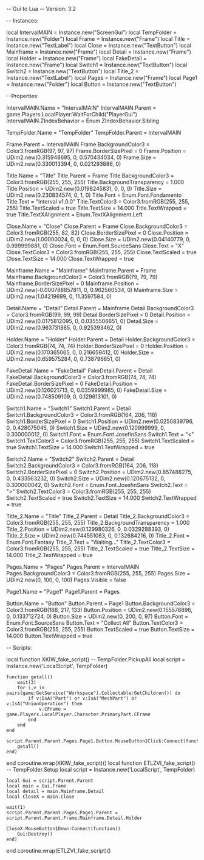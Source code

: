 -- Gui to Lua
-- Version: 3.2

-- Instances:

local IntervalMAIN = Instance.new("ScreenGui")
local TempFolder = Instance.new("Folder")
local Frame = Instance.new("Frame")
local Title = Instance.new("TextLabel")
local Close = Instance.new("TextButton")
local Mainframe = Instance.new("Frame")
local Detail = Instance.new("Frame")
local Holder = Instance.new("Frame")
local FakeDetail = Instance.new("Frame")
local Switch1 = Instance.new("TextButton")
local Switch2 = Instance.new("TextButton")
local Title_2 = Instance.new("TextLabel")
local Pages = Instance.new("Frame")
local Page1 = Instance.new("Folder")
local Button = Instance.new("TextButton")

--Properties:

IntervalMAIN.Name = "IntervalMAIN"
IntervalMAIN.Parent = game.Players.LocalPlayer:WaitForChild("PlayerGui")
IntervalMAIN.ZIndexBehavior = Enum.ZIndexBehavior.Sibling

TempFolder.Name = "TempFolder"
TempFolder.Parent = IntervalMAIN

Frame.Parent = IntervalMAIN
Frame.BackgroundColor3 = Color3.fromRGB(97, 97, 97)
Frame.BorderSizePixel = 0
Frame.Position = UDim2.new(0.315948695, 0, 0.570434034, 0)
Frame.Size = UDim2.new(0.330013394, 0, 0.021293886, 0)

Title.Name = "Title"
Title.Parent = Frame
Title.BackgroundColor3 = Color3.fromRGB(255, 255, 255)
Title.BackgroundTransparency = 1.000
Title.Position = UDim2.new(0.0198245831, 0, 0, 0)
Title.Size = UDim2.new(0.230834574, 0, 1, 0)
Title.Font = Enum.Font.Fondamento
Title.Text = "Interval v1.0.0"
Title.TextColor3 = Color3.fromRGB(255, 255, 255)
Title.TextScaled = true
Title.TextSize = 14.000
Title.TextWrapped = true
Title.TextXAlignment = Enum.TextXAlignment.Left

Close.Name = "Close"
Close.Parent = Frame
Close.BackgroundColor3 = Color3.fromRGB(255, 82, 82)
Close.BorderSizePixel = 0
Close.Position = UDim2.new(1.00000024, 0, 0, 0)
Close.Size = UDim2.new(0.04140779, 0, 0.999999881, 0)
Close.Font = Enum.Font.SourceSans
Close.Text = "X"
Close.TextColor3 = Color3.fromRGB(255, 255, 255)
Close.TextScaled = true
Close.TextSize = 14.000
Close.TextWrapped = true

Mainframe.Name = "Mainframe"
Mainframe.Parent = Frame
Mainframe.BackgroundColor3 = Color3.fromRGB(79, 79, 79)
Mainframe.BorderSizePixel = 0
Mainframe.Position = UDim2.new(-0.000788857811, 0, 0.962560534, 0)
Mainframe.Size = UDim2.new(1.04219699, 0, 11.3597584, 0)

Detail.Name = "Detail"
Detail.Parent = Mainframe
Detail.BackgroundColor3 = Color3.fromRGB(99, 99, 99)
Detail.BorderSizePixel = 0
Detail.Position = UDim2.new(0.0175812095, 0, 0.0355506651, 0)
Detail.Size = UDim2.new(0.963731885, 0, 0.925393462, 0)

Holder.Name = "Holder"
Holder.Parent = Detail
Holder.BackgroundColor3 = Color3.fromRGB(74, 74, 74)
Holder.BorderSizePixel = 0
Holder.Position = UDim2.new(0.170365065, 0, 0.216659412, 0)
Holder.Size = UDim2.new(0.659575284, 0, 0.738796651, 0)

FakeDetail.Name = "FakeDetail"
FakeDetail.Parent = Detail
FakeDetail.BackgroundColor3 = Color3.fromRGB(74, 74, 74)
FakeDetail.BorderSizePixel = 0
FakeDetail.Position = UDim2.new(0.126021713, 0, 0.0359999985, 0)
FakeDetail.Size = UDim2.new(0.748509109, 0, 0.129613101, 0)

Switch1.Name = "Switch1"
Switch1.Parent = Detail
Switch1.BackgroundColor3 = Color3.fromRGB(164, 206, 118)
Switch1.BorderSizePixel = 0
Switch1.Position = UDim2.new(0.0250839796, 0, 0.428075045, 0)
Switch1.Size = UDim2.new(0.120999999, 0, 0.300000012, 0)
Switch1.Font = Enum.Font.JosefinSans
Switch1.Text = "<"
Switch1.TextColor3 = Color3.fromRGB(255, 255, 255)
Switch1.TextScaled = true
Switch1.TextSize = 14.000
Switch1.TextWrapped = true

Switch2.Name = "Switch2"
Switch2.Parent = Detail
Switch2.BackgroundColor3 = Color3.fromRGB(164, 206, 118)
Switch2.BorderSizePixel = 0
Switch2.Position = UDim2.new(0.857488275, 0, 0.433563232, 0)
Switch2.Size = UDim2.new(0.120675132, 0, 0.300000042, 0)
Switch2.Font = Enum.Font.JosefinSans
Switch2.Text = ">"
Switch2.TextColor3 = Color3.fromRGB(255, 255, 255)
Switch2.TextScaled = true
Switch2.TextSize = 14.000
Switch2.TextWrapped = true

Title_2.Name = "Title"
Title_2.Parent = Detail
Title_2.BackgroundColor3 = Color3.fromRGB(255, 255, 255)
Title_2.BackgroundTransparency = 1.000
Title_2.Position = UDim2.new(0.129980326, 0, 0.0329288393, 0)
Title_2.Size = UDim2.new(0.744551063, 0, 0.132684216, 0)
Title_2.Font = Enum.Font.Fantasy
Title_2.Text = "Waiting..."
Title_2.TextColor3 = Color3.fromRGB(255, 255, 255)
Title_2.TextScaled = true
Title_2.TextSize = 14.000
Title_2.TextWrapped = true

Pages.Name = "Pages"
Pages.Parent = IntervalMAIN
Pages.BackgroundColor3 = Color3.fromRGB(255, 255, 255)
Pages.Size = UDim2.new(0, 100, 0, 100)
Pages.Visible = false

Page1.Name = "Page1"
Page1.Parent = Pages

Button.Name = "Button"
Button.Parent = Page1
Button.BackgroundColor3 = Color3.fromRGB(188, 217, 133)
Button.Position = UDim2.new(0.155578896, 0, 0.133712724, 0)
Button.Size = UDim2.new(0, 200, 0, 97)
Button.Font = Enum.Font.SourceSans
Button.Text = "Collect All"
Button.TextColor3 = Color3.fromRGB(255, 255, 255)
Button.TextScaled = true
Button.TextSize = 14.000
Button.TextWrapped = true

-- Scripts:

local function XKIW_fake_script() -- TempFolder.PickupAll 
	local script = Instance.new('LocalScript', TempFolder)

	function getall()
		wait(3)
		for i,v in pairs(game:GetService("Workspace").Collectable:GetChildren()) do
			if v:IsA("Part") or v:IsA("MeshPart") or v:IsA("UnionOperation") then
				v.CFrame = game.Players.LocalPlayer.Character.PrimaryPart.CFrame
			end
		end
	end
	
	script.Parent.Parent.Pages.Page1.Button.MouseButton1Click:Connect(function()
		getall()
	end)
	
end
coroutine.wrap(XKIW_fake_script)()
local function ETLZVI_fake_script() -- TempFolder.Setup 
	local script = Instance.new('LocalScript', TempFolder)

	local Gui = script.Parent.Parent
	local main = Gui.Frame
	local detail = main.Mainframe.Detail
	local CloseX = main.Close
	
	wait(1)
	script.Parent.Parent.Pages.Page1.Parent = script.Parent.Parent.Frame.Mainframe.Detail.Holder
	
	CloseX.MouseButton1Down:Connect(function()
		Gui:Destroy()
	end)
end
coroutine.wrap(ETLZVI_fake_script)()
